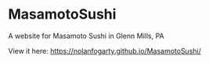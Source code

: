 # MasamotoSushi
A website for Masamoto Sushi in Glenn Mills, PA

View it here: https://nolanfogarty.github.io/MasamotoSushi/
